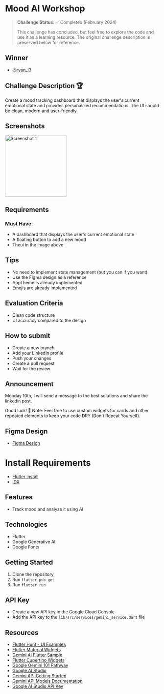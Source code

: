# Mood AI Workshop

> **Challenge Status**: ✅ Completed (February 2024)
>
> This challenge has concluded, but feel free to explore the code and use it as a learning resource. The original challenge description is preserved below for reference.

## Winner

- [@ryan_l3](https://www.linkedin.com/in/ryan-l3/)

## Challenge Description 🏆

Create a mood tracking dashboard that displays the user's current emotional state and provides personalized recommendations. The UI should be clean, modern and user-friendly.

## Screenshots

<img src="challenge.png" alt="Screenshot 1" width="200">

## Requirements

### Must Have:

- A dashboard that displays the user's current emotional state
- A floating button to add a new mood
- Theui in the image above

## Tips

- No need to implement state management (but you can if you want)
- Use the Figma design as a reference
- AppTheme is already implemented
- Emojis are already implemented

## Evaluation Criteria

- Clean code structure
- UI accuracy compared to the design

## How to submit

- Create a new branch
- Add your LinkedIn profile
- Push your changes
- Create a pull request
- Wait for the review

## Announcement

Monday 10th, I will send a message to the best solutions and share the linkedin post.

Good luck! 🚀
Note: Feel free to use custom widgets for cards and other repeated elements to keep your code DRY (Don't Repeat Yourself).

## Figma Design

- [Figma Design](https://www.figma.com/design/ouOKxazqnljO7leTqQN3Im/Mood-APP-Workshop?node-id=105-241&t=SvrZCPcmlFkTdbCX-1)

# Install Requirements

- [Flutter install](https://docs.flutter.dev/get-started/install)
- [IDX](https://idx.com/)

## Features

- Track mood and analyze it using AI

## Technologies

- Flutter
- Google Generative AI
- Google Fonts

## Getting Started

1. Clone the repository
2. Run `flutter pub get`
3. Run `flutter run`

## API Key

- Create a new API key in the Google Cloud Console
- Add the API key to the `lib/src/services/gemini_service.dart` file

## Resources

- [Flutter Hunt - UI Examples](https://flutterhunt.com/)
- [Flutter Material Widgets](https://docs.flutter.dev/ui/widgets/material)
- [Gemini AI Flutter Sample](https://github.com/google-gemini/generative-ai-dart/blob/main/samples/flutter_app/lib/main.dart)
- [Flutter Cupertino Widgets](https://docs.flutter.dev/ui/widgets/cupertino)
- [Google Gemini 101 Pathway](https://developers.google.com/learn/pathways/solution-ai-gemini-101)
- [Google AI Studio](https://aistudio.google.com/app/prompts/new_chat)
- [Gemini API Getting Started](https://ai.google.dev/gemini-api/docs/get-started/tutorial?lang=dart&hl=pt-br#set-up-project)
- [Gemini API Models Documentation](https://ai.google.dev/gemini-api/docs/models/gemini)
- [Google AI Studio API Key](https://aistudio.google.com/app/apikey)
